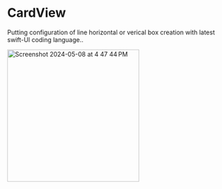 # CardView

Putting configuration of line horizontal or verical box creation with latest swift-UI coding language..

<img width="302" alt="Screenshot 2024-05-08 at 4 47 44 PM" src="https://github.com/sumitchahar/CardView/assets/19342930/f6497737-162e-464a-aee6-de0fbbd93a66">
